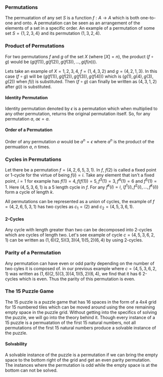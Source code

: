 ### Permutations 

The permuatation of any set $S$ is a function $f:A\rightarrow A$ which is both one-to-one and onto. A permutation can be seen as an arrangement of the elements of a set in a specific order. An example of a permutation of some set $S=\{1,2,3,4\}$ and its permutation $(1,3,2,4)$.

### Product of Permutations

For two permutations $f$ and $g$ of the set $X$ (where $[X]=n$), the product $(f\circ g)$ would be $(g(f(1)),g(f(2)),g(f(3)),\dots,g(f(n)))$.

Lets take an example of $X={1,2,3,4}$, $f=(1,4,3,2)$ and $g=(4,2,1,3)$. In this case $(f\circ g)$ will be $(g(f(1)),g(f(2)),g(f(3)),g(f(4)))$ which is $(g(1),g(4),g(3),g(2))$ when $f(i)$ is substituted. Then $(f\circ g)$ can finally be written as $(4,3,1,2)$ after $g(i)$ is substituted.

#### Identity Permutation

Identity permutation denoted by $\epsilon$ is a permutation which when multiplied to any other permutation, returns the original permutation itself. So, for any permutation $a$, $a\epsilon=a$.

#### Order of a Permutation

Order of any permutation $a$ would be $a^n=\epsilon$ where $a^n$ is the product of the permuation $a$, $n$ times.

### Cycles in Permutations

Let there be a permutation $f=(4,2,6,5,3,1)$. In $f$, $f(2)$ is called a fixed point or 1-cycle for the virtue of being $f(i)=i$. Take any element that isn't a fixed point, $i=1$ for example has $f(1)=4,f(f(1))=5,f^3(1)=3,f^4(1)=6$ and $f^5(1)=1$. Here $(4,5,3,6,1)$ is a $5$ length cycle in $f$. For any $f^k(i)=i$, $(f^1(i),f^2(i),\dots,f^k(i))$ form a cycle of length $k$. 

All permutations can be represented as a union of cycles, the example of $f=(4,2,6,5,3,1)$ has two cycles as $c_1=(2)$ and $c_2=(4,5,3,6,1)$.

#### 2-Cycles

Any cycle with length greater than two can be decomposed into 2-cycles which are cycles of length two. Let's see example of cycle $c=(4,5,3,6,2,1)$ can be written as $(1,6)(2,5)(3,3)(4,1)(5,2)(6,4)$ by using 2-cycles.

### Parity of a Permutation

Any permutation can have even or odd parity depending on the number of two cyles it is composed of. in our previous example where $c=(4,5,3,6,2,1)$ was written as $(1,6)(2,5)(3,3)(4,1)(5,2)(6,4)$, we find that it has $6$ 2-cycles which is even. Thus the parity of this permutation is even.

### The 15 Puzzle Game

The 15 puzzle is a puzzle game that has 16 spaces in the form of a 4x4 grid for 15 numbered tiles which can be moved around using the one remaining empty space in the puzzle grid. Without getting into the specifics of solving the puzzle, we will go into the theory behind it. Though every instance of a 15 puzzle is a permuatation of the first 15 natural numbers, not all permutations of the first 15 natural numbers produce a solvable instance of the puzzle.

#### Solvability

A solvable instance of the puzzle is a permutation if we can bring the empty space to the bottom right of the grid and get an even parity permutation. The instances where the permutation is odd while the empty space is at the bottom can not be solved.
